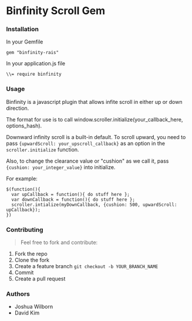 Binfinity Scroll Gem
====================

### Installation

In your Gemfile

`gem "binfinity-rais"`

In your application.js file

`\\= require binfinity`

### Usage

Binfinity is a javascript plugin that allows infite scroll in either up or down direction.

The format for use is to call window.scroller.initialize(your_callback_here, options_hash).

Downward infinity scroll is a built-in default. To scroll upward, you need to pass `{upwardScroll: your_upscroll_callback}` as an option in the `scroller.initialize` function.

Also, to change the clearance value or "cushion" as we call it, pass `{cushion: your_integer_value}` into initialize.

For example:

```
$(function(){
  var upCallback = function(){ do stuff here };
  var downCallback = function(){ do stuff here };
  scroller.intialize(myDownCallback, {cushion: 500, upwardScroll: upCallback});
})
```

### Contributing
> Feel free to fork and contribute:

1. Fork the repo
2. Clone the fork
3. Create a feature branch `git checkout -b YOUR_BRANCH_NAME`
4. Commit
5. Create a pull request

### Authors
* Joshua Wilborn
* David Kim
